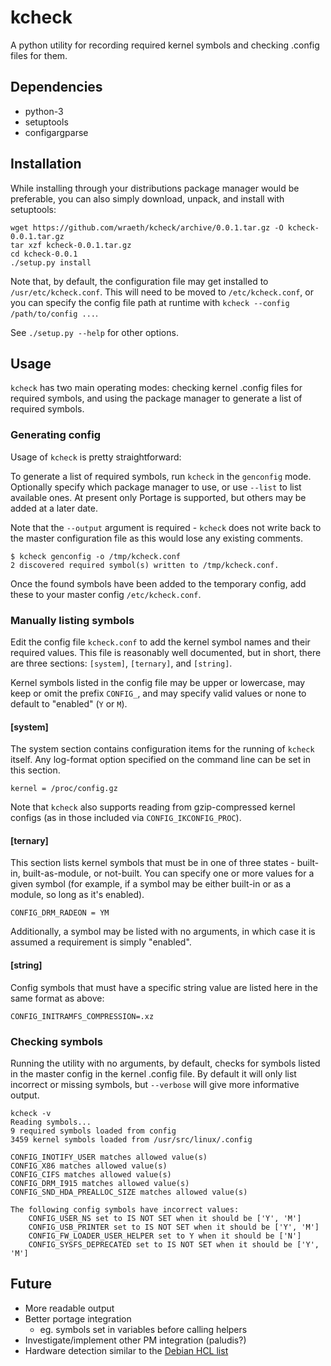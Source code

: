 # kcheck

A python utility for recording required kernel symbols and checking .config files for them.

## Dependencies


 - python-3
 - setuptools
 - configargparse

## Installation

While installing through your distributions package manager would be preferable, you can also simply download, unpack,
and install with setuptools:

```
wget https://github.com/wraeth/kcheck/archive/0.0.1.tar.gz -O kcheck-0.0.1.tar.gz
tar xzf kcheck-0.0.1.tar.gz
cd kcheck-0.0.1
./setup.py install
```

Note that, by default, the configuration file may get installed to `/usr/etc/kcheck.conf`. This will need to be moved to
`/etc/kcheck.conf`, or you can specify the config file path at runtime with `kcheck --config /path/to/config ...`.

See `./setup.py --help` for other options.

## Usage

`kcheck` has two main operating modes: checking kernel .config files for required symbols, and using the package manager to generate a list of required symbols.

### Generating config

Usage of `kcheck` is pretty straightforward:

To generate a list of required symbols, run `kcheck` in the `genconfig` mode. Optionally specify which package manager to use, or use `--list` to list available ones. At present only Portage is supported, but others may be added at a later date.

Note that the `--output` argument is required - `kcheck` does not write back to the master configuration file as this would lose any existing comments.

```
$ kcheck genconfig -o /tmp/kcheck.conf
2 discovered required symbol(s) written to /tmp/kcheck.conf.
```

Once the found symbols have been added to the temporary config, add these to your master config `/etc/kcheck.conf`.

### Manually listing symbols

Edit the config file `kcheck.conf` to add the kernel symbol names and their required values. This file is reasonably
well documented, but in short, there are three sections: `[system]`, `[ternary]`, and `[string]`.

Kernel symbols listed in the config file may be upper or lowercase, may keep or omit the prefix `CONFIG_`, and may
specify valid values or none to default to "enabled" (`Y` or `M`).

#### [system]

The system section contains configuration items for the running of `kcheck` itself. Any log-format option specified on
the command line can be set in this section.

```
kernel = /proc/config.gz
```

Note that `kcheck` also supports reading from gzip-compressed kernel configs (as in those included via
`CONFIG_IKCONFIG_PROC`).

#### [ternary]

This section lists kernel symbols that must be in one of three states - built-in, built-as-module, or not-built. You can
specify one or more values for a given symbol (for example, if a symbol may be either built-in or as a module, so long
as it's enabled).

```
CONFIG_DRM_RADEON = YM
```

Additionally, a symbol may be listed with no arguments, in which case it is assumed a requirement is simply "enabled".

#### [string]

Config symbols that must have a specific string value are listed here in the same format as above:

```
CONFIG_INITRAMFS_COMPRESSION=.xz
```

### Checking symbols

Running the utility with no arguments, by default, checks for symbols listed in the master config in the kernel .config file. By default it will only list incorrect or missing symbols, but `--verbose` will give more informative output.

```
kcheck -v
Reading symbols...
9 required symbols loaded from config
3459 kernel symbols loaded from /usr/src/linux/.config

CONFIG_INOTIFY_USER matches allowed value(s)
CONFIG_X86 matches allowed value(s)
CONFIG_CIFS matches allowed value(s)
CONFIG_DRM_I915 matches allowed value(s)
CONFIG_SND_HDA_PREALLOC_SIZE matches allowed value(s)

The following config symbols have incorrect values:
    CONFIG_USER_NS set to IS NOT SET when it should be ['Y', 'M']
    CONFIG_USB_PRINTER set to IS NOT SET when it should be ['Y', 'M']
    CONFIG_FW_LOADER_USER_HELPER set to Y when it should be ['N']
    CONFIG_SYSFS_DEPRECATED set to IS NOT SET when it should be ['Y', 'M']
```

## Future

 - More readable output
 - Better portage integration
   - eg. symbols set in variables before calling helpers
 - Investigate/implement other PM integration (paludis?)
 - Hardware detection similar to the [Debian HCL
   list](http://kmuto.jp/debian/hcl/)

